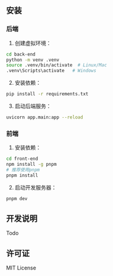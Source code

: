 ## 安装

### 后端

1. 创建虚拟环境：
```bash
cd back-end
python -m venv .venv
source .venv/bin/activate  # Linux/Mac
.venv\Scripts\activate   # Windows
```

2. 安装依赖：
```bash
pip install -r requirements.txt
```

3. 启动后端服务：
```bash
uvicorn app.main:app --reload
```

### 前端

1. 安装依赖：
```bash
cd front-end
npm install -g pnpm 
# 推荐使用pnpm
pnpm install
```

2. 启动开发服务器：
```bash
pnpm dev
```

## 开发说明

Todo

## 许可证

MIT License

